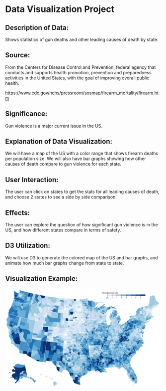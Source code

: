 # Data Visualization Project

## Description of Data:

Shows statistics of gun deaths and other leading causes of death by state.

## Source:
From the Centers for Disease Control and Prevention, federal agency that conducts and supports health promotion, prevention and preparedness activities in the United States, with the goal of improving overall public health.

https://www.cdc.gov/nchs/pressroom/sosmap/firearm_mortality/firearm.htm

## Significance:

Gun violence is a major current issue in the US.

## Explanation of Data Visualization:

We will have a map of the US with a color range that shows firearm deaths per population size. We will also have bar graphs showing how other causes of death compare to gun violence for each state.

## User Interaction:

The user can click on states to get the stats for all leading causes of death, and choose 2 states to see a side by side comparison.

## Effects:

The user can explore the question of how significant gun violence is in the US, and how different states compare in terms of safety.

## D3 Utilization:

We will use D3 to generate the colored map of the US and bar graphs, and animate how much bar graphs change from state to state.

## Visualization Example:

![Alt text](Screenshot_18.png?raw=true "Title")
